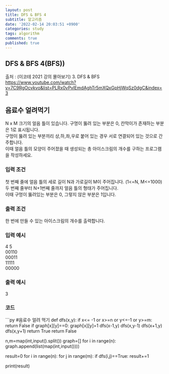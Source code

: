 ```yaml
---
layout: post
title: DFS & BFS 4
subtitle: 알고리즘
date: '2022-02-14 20:03:51 +0900'
categories: study
tags: algorithm
comments: true
published: true
---
```

## DFS & BFS 4(BFS))
출처 : (이코테 2021 강의 몰아보기) 3. DFS & BFS <br>
<a href="https://www.youtube.com/watch?v=7C9RgOcvkvo&list=PLRx0vPvlEmdAghTr5mXQxGpHjWqSz0dgC&index=3">https://www.youtube.com/watch?v=7C9RgOcvkvo&list=PLRx0vPvlEmdAghTr5mXQxGpHjWqSz0dgC&index=3</a><br>
<h2>음료수 얼려먹기</h2>
N x M 크기의 얼음 틀이 있습니다. 구멍이 뚫려 있는 부분은 0, 칸막이가 존재하는 부분은 1로 표시됩니다.<br>
구멍이 뚫려 있는 부분끼리 상,하,좌,우로 붙어 있는 경우 서로 연결되어 있는 것으로 간주합니다.<br>
이때 얼음 틀의 모양이 주어졌을 때 생성되는 총 아이스크림의 개수를 구하는 프로그램을 작성하세요.<br>
<h3>입력 조건</h3>
첫 번째 줄에 얼음 틀의 세로 길이 N과 가로길이 M이 주어집니다. (1<=N, M<=1000)<br>
두 번째 줄부터 N+1번째 줄까지 얼음 틀의 형태가 주어집니다.<br>
이때 구멍이 뚫려있는 부분은 0, 그렇지 않은 부분은 1입니다.<br>
<h3>출력 조건</h3>
한 번에 만들 수 있는 아이스크림의 개수를 출력합니다.<br>
<h3>입력 예시</h3>
4 5<br>
00110<br>
00011<br>
11111<br>
00000<br>
<h3>출력 예시</h3>
3<br>
<h3>코드</h3>
```py
#음료수 얼려 먹기
def dfs(x,y):
    if x<= -1 or x>=n or y<=-1 or y>=m:
        return False
    if graph[x][y]==0:
        graph[x][y]=1
        dfs(x-1,y)
        dfs(x,y-1)
        dfs(x+1,y)
        dfs(x,y+1)
        return True
    return False

n,m=map(int,input().split())
graph=[]
for i in range(n):
    graph.append(list(map(int,input())))

result=0
for i in range(n):
    for j in range(m):
        if dfs(i,j)==True:
            result+=1

print(result)
```



